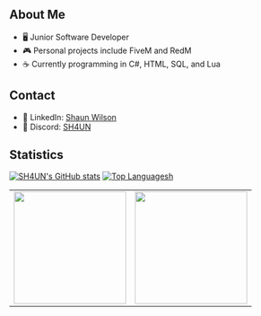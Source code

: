 ## About Me

- 🖥️ Junior Software Developer
- 🎮 Personal projects include FiveM and RedM
- ☕ Currently programming in C#, HTML, SQL, and Lua

## Contact
- 💼 LinkedIn: [Shaun Wilson](https://www.linkedin.com/in/shaun-wilson-a41769268/)
- 💬 Discord: [SH4UN](https://discord.com/users/sh4un#0)

## Statistics
[![SH4UN's GitHub stats](https://github-readme-stats-sh4uns-projects.vercel.app/api?username=SH4UN-W&show=prs_merged,prs_merged_percentage&show_icons=true&theme=radical&rank_icon=github)](https://github.com/SH4UN-W)
[![Top Languagesh](https://github-readme-stats.vercel.app/api/top-langs/?username=Sadicius&layout=compact&show_icons=true&theme=dark)](https://github.com/SH4UN-W)

<div align="center">
  <table>
    <tr>
      <td><img height="200px" src="https://github-readme-stats.vercel.app/api?username=Sadicius&show_icons=true&theme=dark" /></td>
      <td><img height="200px" src="https://github-readme-stats.vercel.app/api/top-langs/?username=Sadicius&layout=compact&show_icons=true&theme=dark" /></td>
    </tr>
  </table>
</div>


